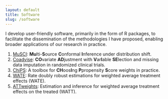```yaml
---
layout: default
title: Software
slug: /software
---
```


I develop user-friendly software, primarily in the form of R packages, to facilitate the dissemination of the methodologies I have proposed, enabling broader applications of our research in practice.

<ol>	
<li><a href="https://github.com/yiliu1998/MuSCI" target="_blank"> MuSCI</a>: <b>Mu</b>lti-<b>S</b>ource <b>C</b>onformal <b>I</b>nference under distribution shift. 
</li>
  
<li><a href="https://github.com/yiliu1998/Coadvise" target="_blank"> Coadvise</a>: <b>CO</b>variate <b>AD</b>justment with <b>V</b>ar<b>I</b>able <b>SE</b>lection and missing data imputation in randomized clinical trials.
</li>

<li><a href="https://github.com/yiliu1998/ChiPS" target="_blank"> ChiPS</a>: A toolbox for <b>CH</b>oos<b>I</b>ng <b>P</b>propensity <b>S</b>core weights in practice. 
</li>

<li><a href="https://github.com/yiliu1998/WATE" target="_blank"> WATE</a>: Rate doubly robust estimations for weighted average treatment effects (WATE). 
</li>

<li><a href="https://github.com/yiliu1998/ATTweights" target="_blank"> ATTweights</a>: Estimation and inference for weighted average treatment effects on the treated (WATT).
</li>

</ol>
